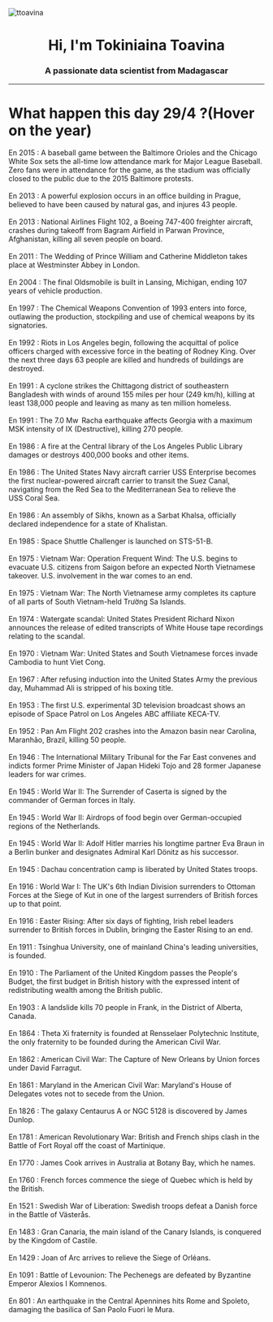
<p align="left"> <img src="https://komarev.com/ghpvc/?username=ttoavina&label=Profile%20views&color=0e75b6&style=flat" alt="ttoavina" /> </p>
<h1 align="center">Hi, I'm Tokiniaina Toavina</h1>
<h3 align="center">A passionate data scientist from Madagascar</h3>
    
<hr/>
<h1> What happen this day 29/4 ?(Hover on the year)</h1>

En 2015 : A baseball game between the Baltimore Orioles and the Chicago White Sox sets the all-time low attendance mark for Major League Baseball. Zero fans were in attendance for the game, as the stadium was officially closed to the public due to the 2015 Baltimore protests.
<br/><br/>
En 2013 : A powerful explosion occurs in an office building in Prague, believed to have been caused by natural gas, and injures 43 people.
<br/><br/>
En 2013 : National Airlines Flight 102, a Boeing 747-400 freighter aircraft, crashes during takeoff from Bagram Airfield in Parwan Province, Afghanistan, killing all seven people on board.
<br/><br/>
En 2011 : The Wedding of Prince William and Catherine Middleton takes place at Westminster Abbey in London.
<br/><br/>
En 2004 : The final Oldsmobile is built in Lansing, Michigan, ending 107 years of vehicle production.
<br/><br/>
En 1997 : The Chemical Weapons Convention of 1993 enters into force, outlawing the production, stockpiling and use of chemical weapons by its signatories.
<br/><br/>
En 1992 : Riots in Los Angeles begin, following the acquittal of police officers charged with excessive force in the beating of Rodney King. Over the next three days 63 people are killed and hundreds of buildings are destroyed.
<br/><br/>
En 1991 : A cyclone strikes the Chittagong district of southeastern Bangladesh with winds of around 155 miles per hour (249 km/h), killing at least 138,000 people and leaving as many as ten million homeless.
<br/><br/>
En 1991 : The 7.0 Mw  Racha earthquake affects Georgia with a maximum MSK intensity of IX (Destructive), killing 270 people.
<br/><br/>
En 1986 : A fire at the Central library of the Los Angeles Public Library damages or destroys 400,000 books and other items.
<br/><br/>
En 1986 : The United States Navy aircraft carrier USS Enterprise becomes the first nuclear-powered aircraft carrier to transit the Suez Canal, navigating from the Red Sea to the Mediterranean Sea to relieve the USS Coral Sea.
<br/><br/>
En 1986 : An assembly of Sikhs, known as a Sarbat Khalsa, officially declared independence for a state of Khalistan.
<br/><br/>
En 1985 : Space Shuttle Challenger is launched on STS-51-B.
<br/><br/>
En 1975 : Vietnam War: Operation Frequent Wind: The U.S. begins to evacuate U.S. citizens from Saigon before an expected North Vietnamese takeover. U.S. involvement in the war comes to an end.
<br/><br/>
En 1975 : Vietnam War: The North Vietnamese army completes its capture of all parts of South Vietnam-held Trường Sa Islands.
<br/><br/>
En 1974 : Watergate scandal: United States President Richard Nixon announces the release of edited transcripts of White House tape recordings relating to the scandal.
<br/><br/>
En 1970 : Vietnam War: United States and South Vietnamese forces invade Cambodia to hunt Viet Cong.
<br/><br/>
En 1967 : After refusing induction into the United States Army the previous day, Muhammad Ali is stripped of his boxing title.
<br/><br/>
En 1953 : The first U.S. experimental 3D television broadcast shows an episode of Space Patrol on Los Angeles ABC affiliate KECA-TV.
<br/><br/>
En 1952 : Pan Am Flight 202 crashes into the Amazon basin near Carolina, Maranhão, Brazil, killing 50 people.
<br/><br/>
En 1946 : The International Military Tribunal for the Far East convenes and indicts former Prime Minister of Japan Hideki Tojo and 28 former Japanese leaders for war crimes.
<br/><br/>
En 1945 : World War II: The Surrender of Caserta is signed by the commander of German forces in Italy.
<br/><br/>
En 1945 : World War II: Airdrops of food begin over German-occupied regions of the Netherlands.
<br/><br/>
En 1945 : World War II: Adolf Hitler marries his longtime partner Eva Braun in a Berlin bunker and designates Admiral Karl Dönitz as his successor.
<br/><br/>
En 1945 : Dachau concentration camp is liberated by United States troops.
<br/><br/>
En 1916 : World War I: The UK's 6th Indian Division surrenders to Ottoman Forces at the Siege of Kut in one of the largest surrenders of British forces up to that point.
<br/><br/>
En 1916 : Easter Rising: After six days of fighting, Irish rebel leaders surrender to British forces in Dublin, bringing the Easter Rising to an end.
<br/><br/>
En 1911 : Tsinghua University, one of mainland China's leading universities, is founded.
<br/><br/>
En 1910 : The Parliament of the United Kingdom passes the People's Budget, the first budget in British history with the expressed intent of redistributing wealth among the British public.
<br/><br/>
En 1903 : A landslide kills 70 people in Frank, in the District of Alberta, Canada.
<br/><br/>
En 1864 : Theta Xi fraternity is founded at Rensselaer Polytechnic Institute, the only fraternity to be founded during the American Civil War.
<br/><br/>
En 1862 : American Civil War: The Capture of New Orleans by Union forces under David Farragut.
<br/><br/>
En 1861 : Maryland in the American Civil War: Maryland's House of Delegates votes not to secede from the Union.
<br/><br/>
En 1826 : The galaxy Centaurus A or NGC 5128 is discovered by James Dunlop.
<br/><br/>
En 1781 : American Revolutionary War: British and French ships clash in the Battle of Fort Royal off the coast of Martinique.
<br/><br/>
En 1770 : James Cook arrives in Australia at Botany Bay, which he names.
<br/><br/>
En 1760 : French forces commence the siege of Quebec which is held by the British.
<br/><br/>
En 1521 : Swedish War of Liberation: Swedish troops defeat a Danish force in the Battle of Västerås.
<br/><br/>
En 1483 : Gran Canaria, the main island of the Canary Islands, is conquered by the Kingdom of Castile.
<br/><br/>
En 1429 : Joan of Arc arrives to relieve the Siege of Orléans.
<br/><br/>
En 1091 : Battle of Levounion: The Pechenegs are defeated by Byzantine Emperor Alexios I Komnenos.
<br/><br/>
En 801 : An earthquake in the Central Apennines hits Rome and Spoleto, damaging the basilica of San Paolo Fuori le Mura.
<br/><br/>
